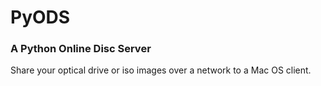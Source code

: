 # PyODS
### A Python Online Disc Server

 Share your optical drive or iso images over a network to a Mac OS client. 
